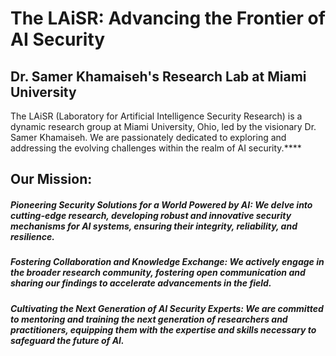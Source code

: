 # The LAiSR: Advancing the Frontier of AI Security

## Dr. Samer Khamaiseh's Research Lab at Miami University

The LAiSR (Laboratory for Artificial Intelligence Security Research) is a dynamic research group at Miami University, Ohio, led by the visionary Dr. Samer Khamaiseh. We are passionately dedicated to exploring and addressing the evolving challenges within the realm of AI security.****

## Our Mission:

##### Pioneering Security Solutions for a World Powered by AI: We delve into cutting-edge research, developing robust and innovative security mechanisms for AI systems, ensuring their integrity, reliability, and resilience.
##### Fostering Collaboration and Knowledge Exchange: We actively engage in the broader research community, fostering open communication and sharing our findings to accelerate advancements in the field.
##### Cultivating the Next Generation of AI Security Experts: We are committed to mentoring and training the next generation of researchers and practitioners, equipping them with the expertise and skills necessary to safeguard the future of AI.
